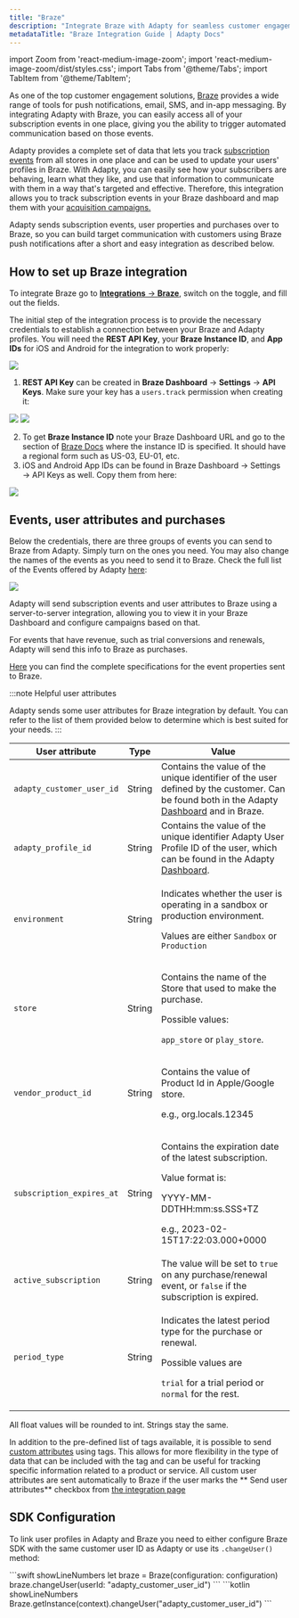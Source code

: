 ```yaml
---
title: "Braze"
description: "Integrate Braze with Adapty for seamless customer engagement and push notifications."
metadataTitle: "Braze Integration Guide | Adapty Docs"
---
```


import Zoom from 'react-medium-image-zoom';
import 'react-medium-image-zoom/dist/styles.css';
import Tabs from '@theme/Tabs';
import TabItem from '@theme/TabItem'; 

As one of the top customer engagement solutions, [Braze](https://braze.com/) provides a wide range of tools for push notifications, email, SMS, and in-app messaging. By integrating Adapty with Braze, you can easily access all of your subscription events in one place, giving you the ability to trigger automated communication based on those events. 

Adapty provides a complete set of data that lets you track [subscription events](events) from all stores in one place and can be used to update your users' profiles in Braze. With Adapty, you can easily see how your subscribers are behaving, learn what they like, and use that information to communicate with them in a way that's targeted and effective. Therefore, this integration allows you to track subscription events in your Braze dashboard and map them with your [acquisition campaigns.](https://www.braze.com/product/braze-canvas-flow) 

Adapty sends subscription events, user properties and purchases over to Braze, so you can build target communication with customers using Braze push notifications after a short and easy integration as described below.

## How to set up Braze integration

To integrate Braze go to [**Integrations** -> **Braze**](https://app.adapty.io/integrations/braze), switch on the toggle, and fill out the fields.

The initial step of the integration process is to provide the necessary credentials to establish a connection between your Braze and Adapty profiles. You will need the **REST API Key**, your **Braze Instance ID**, and **App IDs** for iOS and Android for the integration to work properly:


<Zoom>
  <img src={require('./img/5f1e62c-adapty_braze.webp').default}
  style={{
    border: '1px solid #727272', /* border width and color */
    width: '700px', /* image width */
    display: 'block', /* for alignment */
    margin: '0 auto' /* center alignment */
  }}
/>
</Zoom>





1. **REST API Key** can be created in **Braze Dashboard** → **Settings** → **API Keys**. Make sure your key has a `users.track` permission when creating it:


<Zoom>
  <img src={require('./img/b5fdf16-adapty_braze_create_api_key.webp').default}
  style={{
    border: '1px solid #727272', /* border width and color */
    width: '700px', /* image width */
    display: 'block', /* for alignment */
    margin: '0 auto' /* center alignment */
  }}
/>
</Zoom>






<Zoom>
  <img src={require('./img/1e5b4b8-adapty_braze_api_key_users_track.webp').default}
  style={{
    border: '1px solid #727272', /* border width and color */
    width: '700px', /* image width */
    display: 'block', /* for alignment */
    margin: '0 auto' /* center alignment */
  }}
/>
</Zoom>





2. To get **Braze Instance ID** note your Braze Dashboard URL and go to the section of [Braze Docs](https://www.braze.com/docs/api/basics/#endpoints) where the instance ID is specified. It should have a regional form such as US-03, EU-01, etc.
3. iOS and Android App IDs can be found in Braze Dashboard → Settings → API Keys as well. Copy them from here:


<Zoom>
  <img src={require('./img/1e6d21b-adapty_braze_app_ids.webp').default}
  style={{
    border: '1px solid #727272', /* border width and color */
    width: '700px', /* image width */
    display: 'block', /* for alignment */
    margin: '0 auto' /* center alignment */
  }}
/>
</Zoom>





## Events, user attributes and purchases

Below the credentials, there are three groups of events you can send to Braze from Adapty. Simply turn on the ones you need. You may also change the names of the events as you need to send it to Braze. Check the full list of the Events offered by Adapty [here](events):


<Zoom>
  <img src={require('./img/702e628-adapty_braze_events_names.webp').default}
  style={{
    border: '1px solid #727272', /* border width and color */
    width: '700px', /* image width */
    display: 'block', /* for alignment */
    margin: '0 auto' /* center alignment */
  }}
/>
</Zoom>





Adapty will send subscription events and user attributes to Braze using a server-to-server integration, allowing you to view it in your Braze Dashboard and configure campaigns based on that.

For events that have revenue, such as trial conversions and renewals, Adapty will send this info to Braze as purchases.

[Here](events#properties) you can find the complete specifications for the event properties sent to Braze.

:::note
Helpful user attributes

Adapty sends some user attributes for Braze integration by default. You can refer to the list of them provided below to determine which is best suited for your needs.
:::

| User attribute | Type | Value |
|--------------|----|-----|
| `adapty_customer_user_id` | String | Contains the value of the unique identifier of the user defined by the customer. Can be found both in the Adapty [Dashboard](profiles-crm) and in Braze. |
| `adapty_profile_id` | String | Contains the value of the unique identifier Adapty User Profile ID of the user, which can be found in the Adapty [Dashboard](profiles-crm). |
| `environment` | String | <p>Indicates whether the user is operating in a sandbox or production environment.</p><p></p><p>Values are either `Sandbox` or `Production`</p> |
| `store` | String | <p>Contains the name of the Store that used to make the purchase.</p><p></p><p>Possible values:</p><p>`app_store` or `play_store`.</p> |
| `vendor_product_id` | String | <p>Contains the value of Product Id in Apple/Google store.</p><p></p><p>e.g., org.locals.12345</p> |
| `subscription_expires_at` | String | <p>Contains the expiration date of the latest subscription.</p><p></p><p>Value format is:</p><p>YYYY-MM-DDTHH:mm:ss.SSS+TZ</p><p>e.g., 2023-02-15T17:22:03.000+0000</p> |
| `active_subscription` | String | The value will be set to `true` on any purchase/renewal event, or `false` if the subscription is expired. |
| `period_type` | String | <p>Indicates the latest period type for the purchase or renewal.</p><p></p><p>Possible values are</p><p>`trial` for a trial period or `normal` for the rest.</p> |


All float values will be rounded to int. Strings stay the same.

In addition to the pre-defined list of tags available, it is possible to send [custom attributes](segments#custom-attributes) using tags. This allows for more flexibility in the type of data that can be included with the tag and can be useful for tracking specific information related to a product or service. All custom user attributes are sent automatically to Braze if the user marks the ** Send user attributes** checkbox from [the integration page](https://app.adapty.io/integrations/braze)

## SDK Configuration

To link user profiles in Adapty and Braze you need to either configure Braze SDK with the same customer user ID as Adapty or use its `.changeUser()` method:

<Tabs groupId="current-os" queryString>
<TabItem value="Swift" label="iOS (Swift)" default>
```swift showLineNumbers
let braze = Braze(configuration: configuration)
braze.changeUser(userId: "adapty_customer_user_id")
```
</TabItem>
<TabItem value="kotlin" label="Android (Kotlin)" default>
```kotlin showLineNumbers
Braze.getInstance(context).changeUser("adapty_customer_user_id")
```
</TabItem>
</Tabs>